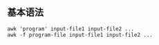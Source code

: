 ## 基本语法
```
awk 'program' input-file1 input-file2 ...
awk -f program-file input-file1 input-file2 ...
```
